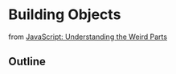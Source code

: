 # Building Objects
from [JavaScript: Understanding the Weird Parts](https://www.udemy.com/understand-JavaScript/learn/v4/overview)

## Outline

